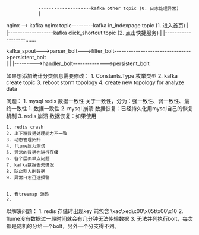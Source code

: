 				--------------------kafka other topic (0. 日志处理异常)	
				|
nginx --> kafka nginx topic---------kafka in_indexpage topic (1. 进入首页)
				|
				|-------------------kafka click_shortcut topic (2. 点击快捷服务)
				|
				|-------------------.......
				
				
kafka_spout--->parser_bolt--->filter_bolt-------------------------------->persistent_bolt	
									|
									|
									|--------->handler_bolt-------------->persistent_bolt

如果想添加统计分类信息需要修改：
		1. Constants.Type 枚举类型
		2. kafka create topic
		3. reboot storm topology
		4. create new topology for analyze data 
		
		

问题：
	1. mysql redis 数据一致性	关于一致性，分为：强一致性、弱一致性、最终一致性
			1. 数据一致性
			2. mysql 崩溃	数据恢复：已经持久化用mysql自己的恢复机制
			3. redis 崩溃	数据恢复：如果使用
			
	1. redis crash
	2. 上下游数据处理能力不一致
	3. 动态管理拓扑
	4. flume压力测试
	5. 异常的数据也进行存储
	6. 各个层面单点问题
	7. kafka数据丢失情况
	8. 防止别人刷数据
	9. 异常日志迅速报警
	
	
	1. 看treemap 源码
	2. 
	
以解决问题：
	1. redis 存储时出现key 前包含 \xac\xed\x00\x05t\x00\x10
	2. flume没有数据过一段时间就会有几分钟无法传输数据
	3. 无法并列执行bolt，每次都是随机的分给一个bolt，另外一个分支得不到。
